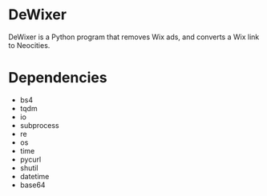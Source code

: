 # DeWixer
DeWixer is a Python program that removes Wix ads, and converts a Wix link to Neocities.

# Dependencies
* bs4
* tqdm
* io
* subprocess
* re
* os
* time
* pycurl
* shutil
* datetime
* base64

